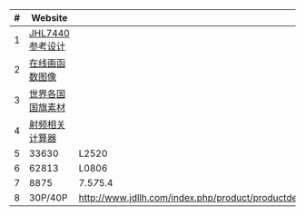 |#|Website||
|---|---|---|
|1|[JHL7440参考设计](https://e2e.ti.com/support/interface-group/interface/f/interface-forum/1083742/tps65983b-titan-ridge-dd---tapex-creek-fw-config?keyMatch=JHL7440)
|2|[在线画函数图像](https://www.desmos.com/calculator?lang=zh-CN)
|3|[世界各国国旗素材](https://flagpedia.asia/)
|4|[射频相关计算器](https://www.pasternack.cn/t-calculator-fspl.aspx)
|5|33630|L2520|
|6|62813|L0806|
|7|8875|7.5*7*5.4|
|8|30P/40P|http://www.jdllh.com/index.php/product/productdetail/id/554.html|
